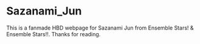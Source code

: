 # Sazanami_Jun
This is a fanmade HBD webpage for Sazanami Jun from Ensemble Stars! & Ensemble Stars!!.
Thanks for reading.
